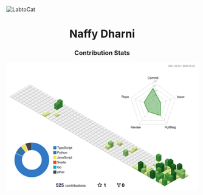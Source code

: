 ![LabtoCat](https://octodex.github.com/images/labtocat.png)

<h1 align="center">Naffy Dharni</h1>

<h3 align="center">Contribution Stats</h3>

<p align="center">
<img src="./profile-3d-contrib/profile-green-animate.svg">
</p>

